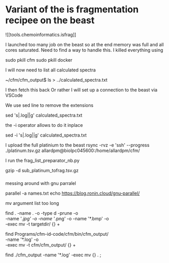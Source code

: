 
# Variant of the is fragmentation recipee on the beast

![[tools.chemoinformatics.isfrag]]


I launched too many job on the beast so at the end memory was full and all cores saturated.
Need to find a way to handle this.
I killed everything using 

sudo pkill cfm
sudo pkill docker


I will now need to list all calculated spectra

~/cfm/cfm_output$ ls > ../calculated_spectra.txt


I then fetch this back 
Or rather I will set up a connection to the beast via VSCode

We use sed line to remove the extensions 

sed 's|.log||g' calculated_spectra.txt

the -i operator allows to do it inplace

sed -i 's|.log||g' calculated_spectra.txt

I upload the full platinium to the beast 
rsync -rvz -e 'ssh' --progress ./platinum.tsv.gz allardpm@biolpc045600:/home/allardpm/cfm/

I run the 
frag_list_preparator_nb.py

gzip -d  sub_platinum_tofrag.tsv.gz



#####

messing around with gnu parralel

parallel -a names.txt echo
https://blog.ronin.cloud/gnu-parallel/



mv argument list too long 

find . -name . -o -type d -prune -o \
       -name '*.jpg' -o -name '*.png' -o -name '*.bmp' -o \
       -exec mv -t targetdir/ {} +

find Programs/cfm-id-code/cfm/bin/cfm_output/ \
       -name '*.log' -o \
       -exec mv -t cfm/cfm_output/ {} +


find ./cfm_output -name '*.log' -exec mv {} . \;
